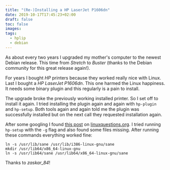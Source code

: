 ```yaml
---
title: "(Re-)Installing a HP LaserJet P1606dn"
date: 2019-10-17T17:45:23+02:00
draft: false
toc: false
images:
tags: 
  - hplip
  - debian
---
```

As about every two years I upgraded my mother's computer to the newest Debian release.
This time from _Stretch_ to _Buster_ (thanks to the Debian community for this great release again!).

For years I bought _HP_ printers because they worked really nice with Linux.
Last I bought a _HP LaserJet P1606dn_.
This one harmed the Linux happiness.
It needs some binary plugin and this regularly is a pain to install.

The upgrade broke the previously working installed printer.
So I set off to install it again.
I tried installing the plugin again and again with `hp-plugin` and `hp-setup`.
Both tools again and again told me the plugin was successfully installed but on the next call they requested installation again.

After some googling I found [this post](https://www.linuxquestions.org/questions/linux-software-2/hplip-keeps-looping-at-plug-in-installation-4175647505/) on [linuxquestions.org](https://www.linuxquestions.org).
I tried running `hp-setup` with the `-g` flag and also found some files missing.
After running these commands everything worked fine:

    ln -s /usr/lib/sane /usr/lib/i386-linux-gnu/sane
    mkdir /usr/lib64/x86_64-linux-gnu
    ln -s /usr/lib64/sane /usr/lib64/x86_64-linux-gnu/sane

Thanks to _zaskar\_84_!
